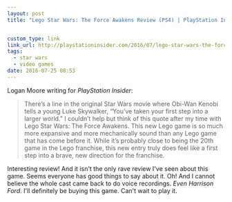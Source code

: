 ```yaml
---
layout: post
title: "Lego Star Wars: The Force Awakens Review (PS4) | PlayStation Insider"


custom_type: link
link_url: http://playstationinsider.com/2016/07/lego-star-wars-the-force-awakens-review-ps4/
tags:
  - star wars
  - video games
date: 2016-07-25 08:53
---
```

Logan Moore writing for *PlayStation Insider*:

> There’s a line in the original Star Wars movie where Obi-Wan Kenobi tells a young Luke Skywalker, “You’ve taken your first step into a larger world.” I couldn’t help but think of this quote after my time with Lego Star Wars: The Force Awakens. This new Lego game is so much more expansive and more mechanically sound than any Lego game that has come before it. While it’s probably close to being the 20th game in the Lego franchise, this new entry truly does feel like a first step into a brave, new direction for the franchise.

Interesting review! And it isn't the only rave review I've seen about this game. Seems everyone has good things to say about it. Oh! And I cannot believe the whole cast came back to do voice recordings. *Even Harrison Ford*. I'll definitely be buying this game. Can't wait to play it.
